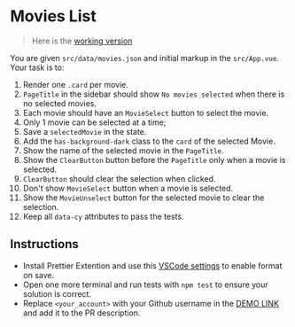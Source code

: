 # Movies List

> Here is the [working version](https://mate-academy.github.io/vue_movies-list-selector/)

You are given `src/data/movies.json` and initial markup in the `src/App.vue`. Your task is to:

1. Render one `.card` per movie.
1. `PageTitle` in the sidebar should show `No movies selected` when there is no selected movies.
1. Each movie should have an `MovieSelect` button to select the movie.
1. Only 1 movie can be selected at a time;
1. Save a `selectedMovie` in the state.
1. Add the `has-background-dark` class to the `card` of the selected Movie.
1. Show the name of the selected movie in the `PageTitle`.
1. Show the `ClearButton` button before the `PageTitle` only when a movie is selected.
1. `ClearButton` should clear the selection when clicked.
1. Don't show `MovieSelect` button when a movie is selected.
1. Show the `MovieUnselect` button for the selected movie to clear the selection.
1. Keep all `data-cy` attributes to pass the tests.

## Instructions

- Install Prettier Extention and use this [VSCode settings](https://mate-academy.github.io/fe-program/tools/vscode/settings.json) to enable format on save.
- Open one more terminal and run tests with `npm test` to ensure your solution is correct.
- Replace `<your_account>` with your Github username in the [DEMO LINK](https://<your_account>.github.io/react_movies-list-js/) and add it to the PR description.
